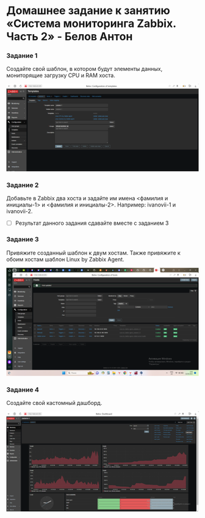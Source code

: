 # Домашнее задание к занятию «Система мониторинга Zabbix. Часть 2» - Белов Антон

### Задание 1
Создайте свой шаблон, в котором будут элементы данных, мониторящие загрузку CPU и RAM хоста.

![1.1](./scrshts/tz_1.1.png)

### Задание 2
Добавьте в Zabbix два хоста и задайте им имена <фамилия и инициалы-1> и <фамилия и инициалы-2>. Например: ivanovii-1 и ivanovii-2.

- [ ] Результат данного задания сдавайте вместе с заданием 3


### Задание 3
Привяжите созданный шаблон к двум хостам. Также привяжите к обоим хостам шаблон Linux by Zabbix Agent.

![3.2](./scrshts/tz_3.2.png)

### Задание 4
Создайте свой кастомный дашборд.

![4.1](./scrshts/tz_4.1.png)
